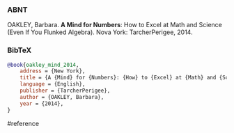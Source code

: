 ### ABNT
OAKLEY, Barbara. **A Mind for Numbers**: How to Excel at Math and Science (Even If You Flunked Algebra). Nova York: TarcherPerigee, 2014.

### BibTeX
```bibtex
@book{oakley_mind_2014,
	address = {New York},
	title = {A {Mind} for {Numbers}: {How} to {Excel} at {Math} and {Science} ({Even} {If} {You} {Flunked} {Algebra})},
	language = {English},
	publisher = {TarcherPerigee},
	author = {OAKLEY, Barbara},
	year = {2014},
}
```

#reference